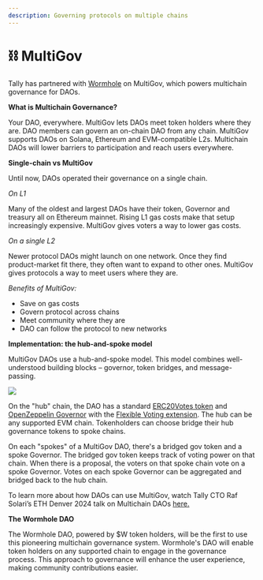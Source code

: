 ```yaml
---
description: Governing protocols on multiple chains
---
```


# ⛓️ MultiGov

Tally has partnered with [Wormhole](https://wormhole.com/) on MultiGov, which powers multichain governance for DAOs. &#x20;

**What is Multichain Governance?**

Your DAO, everywhere. MultiGov lets DAOs meet token holders where they are. DAO members can govern an on-chain DAO from any chain. MultiGov supports DAOs on Solana, Ethereum and EVM-compatible L2s. Multichain DAOs will lower barriers to participation and reach users everywhere.

**Single-chain vs MultiGov**

Until now, DAOs operated their governance on a single chain.

_On L1_

Many of the oldest and largest DAOs have their token, Governor and treasury all on Ethereum mainnet. Rising L1 gas costs make that setup increasingly expensive. MultiGov gives voters a way to lower gas costs.

_On a single L2_

Newer protocol DAOs might launch on one network. Once they find product-market fit there, they often want to expand to other ones. MultiGov gives protocols a way to meet users where they are.

_Benefits of MultiGov:_

* Save on gas costs
* Govern protocol across chains
* Meet community where they are
* DAO can follow the protocol to new networks

**Implementation: the hub-and-spoke model**

MultiGov DAOs use a hub-and-spoke model. This model combines well-understood building blocks – governor, token bridges, and message-passing.

![](https://lh7-us.googleusercontent.com/XUvEMXnhV67yJSQttG063gyrfpueZvPPophVo5c1Oa2JNy8F9Qg7eWLDQ30WoGgUrPtH\_XTIuxIT2hD7izbtq-rrrOGNrjpxNwSn77C5uHCt\_CDmIWIVIKDtoeeKAoZrW6-nFAoWqUeeAkI0rDA\_Ku4m=nw)

On the "hub" chain, the DAO has a standard [ERC20Votes token](https://github.com/OpenZeppelin/openzeppelin-contracts/blob/master/contracts/token/ERC20/extensions/ERC20Votes.sol) and [OpenZeppelin Governor](https://github.com/OpenZeppelin/openzeppelin-contracts/tree/master/contracts/governance) with the [Flexible Voting extension](https://flexiblevoting.com/). The hub can be any supported EVM chain. Tokenholders can choose bridge their hub governance tokens to spoke chains.

On each "spokes" of a MultiGov DAO, there's a bridged gov token and a spoke Governor. The bridged gov token keeps track of voting power on that chain. When there is a proposal, the voters on that spoke chain vote on a spoke Governor. Votes on each spoke Governor can be aggregated and bridged back to the hub chain.

To learn more about how DAOs can use MultiGov, watch Tally CTO Raf Solari’s ETH Denver 2024 talk on Multichain DAOs [here.](https://twitter.com/tallyxyz/status/1762609578863198698)

**The Wormhole DAO**

The Wormhole DAO, powered by $W token holders, will be the first to use this pioneering multichain governance system. Wormhole's DAO will enable token holders on any supported chain to engage in the governance process. This approach to governance will enhance the user experience, making community contributions easier.
